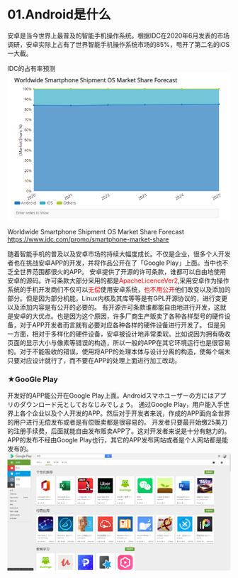 # 01.Android是什么

安卓是当今世界上最普及的智能手机操作系统。根据IDC在2020年6月发表的市场调研，安卓实际上占有了世界智能手机操作系统市场的85%，甩开了第二名的iOS一大截。

IDC的占有率预测
<img src="../image/idc_android_share.png"/>

Worldwide Smartphone Shipment OS Market Share Forecast
https://www.idc.com/promo/smartphone-market-share

随着智能手机的普及以及安卓市场的持续大幅度成长。不仅是企业，很多个人开发者也在挑战安卓APP的开发，并将作品公开在了「Google Play」上面。当中也不乏全世界范围都很火的APP。
安卓提供了开源的许可条款，谁都可以自由地使用安卓的源码。许可条款大部分采用的都是<font color=red>ApacheLicenceVer2</font>,采用安卓作为操作系统的手机开发商们不仅可以<font color=red>无偿</font>使用安卓系统，<font color=red>也不用公开</font>他们改变以及添加的部分。但是因为部分机能，Linux内核及其库等等是有GPL开源协议的，进行变更以及添加内容是有公开的必要的。
有开源许可条款谁都能自由地进行开发，这就是安卓的大优点。也是因为这个原因，许多厂商生产贩卖了各种各样型号的硬件设备，对于APP开发者而言就有必要对应各种各样的硬件设备进行开发了。
但是另一方面，相对于多样化的硬件设备，安卓被设计地非常柔软。比如说因为拥有吸收页面的显示大小与像素等错误的构造，所以一般的APP在其它环境运行也是很容易的。对于不能吸收的错误，使用将APP的处理本体与设计分离的构造，使每个端末只要对应设计就行了，而不要在APP的处理上面进行加工改动。
### ★GooGle Play 
<div id="google_play"><div>
开发好的APP能公开在Google Play上面。Androidスマホユーザーの方にはアプリのダウンロード元としておなじみでしょう。
通过Google Play，用户能入手世界上各个企业以及个人开发的APP。然后对于开发者来说，作成的APP面向全世界的用户进行无偿发布或者是有偿贩卖都是很容易的。
开发者只要最开始缴25美刀的注册手续费，后面就能自由发布贩卖APP了。这对开发者来说是十分有魅力的。
APP的发布不经由Google Play也行，其它的APP发布网站或者是个人网站都是能发布的。
<img src="../image/google_play_page.png"/>